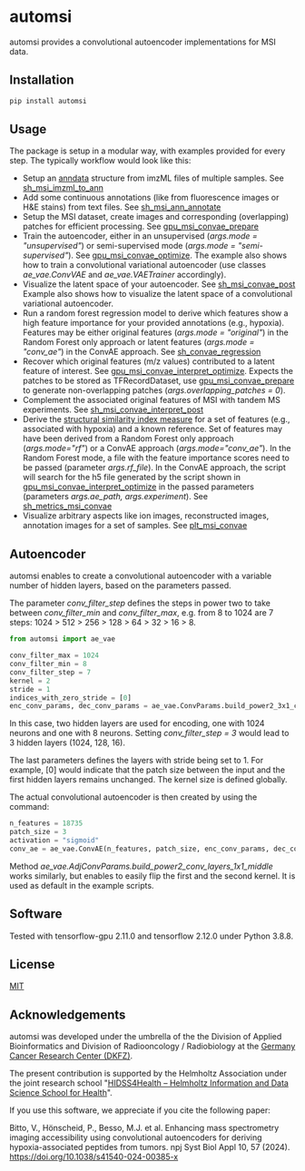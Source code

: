 # automsi

automsi provides a convolutional autoencoder implementations for MSI data. 


## Installation

```bash
pip install automsi
```

## Usage

The package is setup in a modular way, with examples provided for every step. The typically workflow would look like this:

- Setup an [anndata](https://anndata.readthedocs.io/en/latest/) structure from imzML files of multiple samples. See [sh_msi_imzml_to_ann](examples/sh_msi_imzml_to_ann.py)
- Add some continuous annotations (like from fluorescence images or H\&E stains) from text files. See [sh_msi_ann_annotate](examples/sh_msi_ann_annotate.py)
- Setup the MSI dataset, create images and corresponding (overlapping) patches for efficient processing. See [gpu_msi_convae_prepare](examples/gpu_msi_convae_prepare.py) 
- Train the autoencoder, either in an unsupervised (*args.mode = "unsupervised"*) or semi-supervised mode (*args.mode = "semi-supervised"*). See [gpu_msi_convae_optimize](examples/gpu_msi_convae_optimize.py). The example also shows how to train a convolutional variational autoencoder (use classes *ae_vae.ConvVAE* and *ae_vae.VAETrainer* accordingly).
- Visualize the latent space of your autoencoder. See [sh_msi_convae_post](examples/sh_msi_convae_post.py) Example also shows how to visualize the latent space of a convolutional variational autoencoder.
- Run a random forest regression model to derive which features show a high feature importance for your provided annotations (e.g., hypoxia). Features may be either original features (*args.mode = "original"*) in the Random Forest only approach or latent features (*args.mode = "conv_ae"*) in the ConvAE approach.
See [sh_convae_regression](examples/sh_convae_regression.py)
- Recover which original features (m/z values) contributed to a latent feature of interest. See [gpu_msi_convae_interpret_optimize](examples/gpu_msi_convae_interpret_optimize.py). Expects the patches to be stored as TFRecordDataset, use [gpu_msi_convae_prepare](examples/gpu_msi_convae_prepare.py) to generate non-overlapping patches (*args.overlapping_patches = 0*). 
- Complement the associated original features of MSI with tandem MS experiments. See [sh_msi_convae_interpret_post](examples/sh_msi_convae_interpret_post.py)
- Derive the [structural similarity index measure](https://en.wikipedia.org/wiki/Structural_similarity/) for a set of features (e.g., associated with hypoxia) and a known reference. Set of features may have been derived from a Random Forest only approach (*args.mode="rf"*) or a ConvAE approach (*args.mode="conv_ae"*). In the Random Forest mode, a file with the feature importance scores need to be passed (parameter *args.rf_file*). In the ConvAE approach, the script will search for the h5 file generated by the script shown in [gpu_msi_convae_interpret_optimize](examples/gpu_msi_convae_interpret_optimize.py) in the passed parameters (parameters *args.ae_path, args.experiment*). See [sh_metrics_msi_convae](examples/sh_metrics_msi_convae.py)
- Visualize arbitrary aspects like ion images, reconstructed images, annotation images for a set of samples. See [plt_msi_convae](examples/plt_msi_convae.py)


## Autoencoder

automsi enables to create a convolutional autoencoder with a variable number of hidden layers, based on the parameters passed.

The parameter *conv_filter_step* defines the steps in power two to take between *conv_filter_min* and *conv_filter_max*, e.g. from 8 to 1024 are 7 steps: 1024 > 512 > 256 > 128 > 64 > 32 > 16 > 8.

```python
from automsi import ae_vae

conv_filter_max = 1024
conv_filter_min = 8
conv_filter_step = 7
kernel = 2
stride = 1
indices_with_zero_stride = [0]
enc_conv_params, dec_conv_params = ae_vae.ConvParams.build_power2_3x1_conv_layers(conv_filter_max, conv_filter_min, conv_filter_step, kernel, stride, indices_with_zero_stride
```


In this case, two hidden layers are used for encoding, one with 1024 neurons and one with 8 neurons. Setting *conv_filter_step = 3* would lead to 3 hidden layers (1024, 128, 16).

The last parameters defines the layers with stride being set to 1. For example, [0] would indicate that the patch size between the input and the first hidden layers remains unchanged. The kernel size is defined globally. 


The actual convolutional autoencoder is then created by using the command:


```python
n_features = 18735
patch_size = 3
activation = "sigmoid"
conv_ae = ae_vae.ConvAE(n_features, patch_size, enc_conv_params, dec_conv_params, activation).build() 
```


Method *ae_vae.AdjConvParams.build_power2_conv_layers_1x1_middle* works similarly, but enables to easily flip the first and the second kernel. It is used as default in the example scripts.

## Software
Tested with tensorflow-gpu 2.11.0 and tensorflow 2.12.0 under Python 3.8.8.


## License

[MIT](https://choosealicense.com/licenses/mit/)


## Acknowledgements
automsi was developed under the umbrella of the the Division of Applied Bioinformatics and Division of Radiooncology / Radiobiology at the [Germany Cancer Research Center (DKFZ)](https://www.dkfz.de).

The present contribution is supported by the Helmholtz Association under the joint research school "[HIDSS4Health – Helmholtz Information and Data Science School for Health](https://www.hidss4health.de/)".


If you use this software, we appreciate if you cite the following paper:

Bitto, V., Hönscheid, P., Besso, M.J. et al. Enhancing mass spectrometry imaging accessibility using convolutional autoencoders for deriving hypoxia-associated peptides from tumors. npj Syst Biol Appl 10, 57 (2024). https://doi.org/10.1038/s41540-024-00385-x
